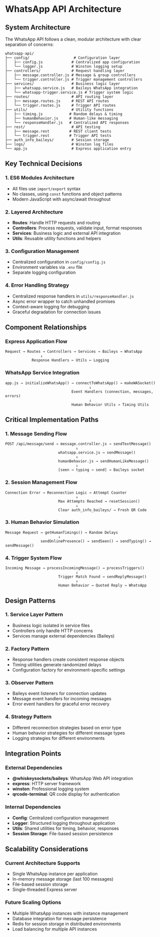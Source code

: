 # WhatsApp API Architecture

## System Architecture

The WhatsApp API follows a clean, modular architecture with clear separation of concerns:

```
whatsapp-api/
├── config/                    # Configuration layer
│   ├── config.js             # Centralized app configuration
│   └── logger.js             # Winston logging setup
├── controllers/              # Request handling layer
│   ├── message.controller.js # Message & group controllers
│   └── trigger.controller.js # Trigger management controllers
├── services/                 # Business logic layer
│   ├── whatsapp.service.js   # Baileys WhatsApp integration
│   └── whatsapp-trigger.service.js # Trigger system logic
├── routes/                   # API routing layer
│   ├── message.routes.js     # REST API routes
│   └── trigger.routes.js     # Trigger API routes
├── utils/                    # Utility functions
│   ├── timing.js            # Random delays & timing
│   ├── humanBehavior.js     # Human-like messaging
│   └── responseHandler.js   # Centralized API responses
├── rest/                     # API testing
│   ├── message.rest         # REST client tests
│   └── trigger.rest         # Trigger API tests
├── auth_info_baileys/        # Session storage
├── logs/                     # Winston log files
└── app.js                    # Express application entry
```

## Key Technical Decisions

### 1. **ES6 Modules Architecture**

- All files use `import/export` syntax
- No classes, using `const` functions and object patterns
- Modern JavaScript with async/await throughout

### 2. **Layered Architecture**

- **Routes**: Handle HTTP requests and routing
- **Controllers**: Process requests, validate input, format responses
- **Services**: Business logic and external API integration
- **Utils**: Reusable utility functions and helpers

### 3. **Configuration Management**

- Centralized configuration in `config/config.js`
- Environment variables via `.env` file
- Separate logging configuration

### 4. **Error Handling Strategy**

- Centralized response handlers in `utils/responseHandler.js`
- Async error wrapper to catch unhandled promises
- Context-aware logging for debugging
- Graceful degradation for connection issues

## Component Relationships

### Express Application Flow

```
Request → Routes → Controllers → Services → Baileys → WhatsApp
                ↓
            Response Handlers ← Utils ← Logging
```

### WhatsApp Service Integration

```
app.js → initializeWhatsApp() → connectToWhatsApp() → makeWASocket()
                                      ↓
                              Event Handlers (connection, messages, errors)
                                      ↓
                              Human Behavior Utils → Timing Utils
```

## Critical Implementation Paths

### 1. **Message Sending Flow**

```
POST /api/message/send → message.controller.js → sendTextMessage()
                                ↓
                        whatsapp.service.js → sendMessage()
                                ↓
                        humanBehavior.js → sendHumanLikeMessage()
                                ↓
                        [seen → typing → send] → Baileys socket
```

### 2. **Session Management Flow**

```
Connection Error → Reconnection Logic → Attempt Counter
                                ↓
                        Max Attempts Reached → resetSession()
                                ↓
                        Clear auth_info_baileys/ → Fresh QR Code
```

### 3. **Human Behavior Simulation**

```
Message Request → getHumanTimings() → Random Delays
                        ↓
                sendOnlinePresence() → sendSeen() → sendTyping() → sendMessage()
```

### 4. **Trigger System Flow**

```
Incoming Message → processIncomingMessage() → processTriggers()
                                ↓
                        Trigger Match Found → sendReplyMessage()
                                ↓
                        Human Behavior → Quoted Reply → WhatsApp
```

## Design Patterns

### 1. **Service Layer Pattern**

- Business logic isolated in service files
- Controllers only handle HTTP concerns
- Services manage external dependencies (Baileys)

### 2. **Factory Pattern**

- Response handlers create consistent response objects
- Timing utilities generate randomized delays
- Configuration factory for environment-specific settings

### 3. **Observer Pattern**

- Baileys event listeners for connection updates
- Message event handlers for incoming messages
- Error event handlers for graceful error recovery

### 4. **Strategy Pattern**

- Different reconnection strategies based on error type
- Human behavior strategies for different message types
- Logging strategies for different environments

## Integration Points

### External Dependencies

- **@whiskeysockets/baileys**: WhatsApp Web API integration
- **express**: HTTP server framework
- **winston**: Professional logging system
- **qrcode-terminal**: QR code display for authentication

### Internal Dependencies

- **Config**: Centralized configuration management
- **Logger**: Structured logging throughout application
- **Utils**: Shared utilities for timing, behavior, responses
- **Session Storage**: File-based session persistence

## Scalability Considerations

### Current Architecture Supports

- Single WhatsApp instance per application
- In-memory message storage (last 100 messages)
- File-based session storage
- Single-threaded Express server

### Future Scaling Options

- Multiple WhatsApp instances with instance management
- Database integration for message persistence
- Redis for session storage in distributed environments
- Load balancing for multiple API instances
